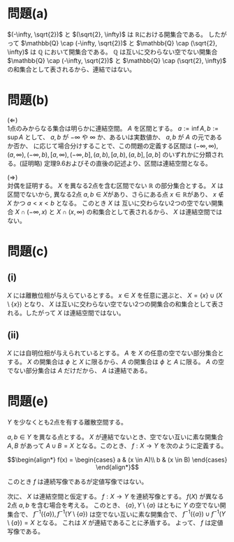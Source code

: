 # 問題(a)

$(-\infty, \sqrt{2})$ と $(\sqrt{2}, \infty)$ は $\mathbb{R}$における開集合である。
したがって $\mathbb{Q} \cap (-\infty, \sqrt{2})$ と $\mathbb{Q} \cap (\sqrt{2}, \infty)$ は $\mathbb{Q}$ において開集合である。
$\mathbb{Q}$ は互いに交わらない空でない開集合 $\mathbb{Q} \cap (-\infty, \sqrt{2})$ と $\mathbb{Q} \cap (\sqrt{2}, \infty)$ の和集合として表されるから、連結ではない。

# 問題(b)

($\Leftarrow$)  
1点のみからなる集合は明らかに連結空間。
$A$ を区間とする。 $a:=\inf A, b:=\sup A$ として、 $a, b$ が $-\infty$ や $\infty$ か、あるいは実数値か、 $a, b$  が $A$ の元であるか否か、
に応じて場合分けすることで、この問題の定義する区間は
$(-\infty, \infty), (a, \infty), (-\infty, b), [a, \infty), (-\infty, b], (a, b), [a, b), (a, b], [a, b]$ のいずれかに分類される。(証明略) 定理9.6およびその直後の記述より、区間は連結空間となる。


($\Rightarrow$)  
対偶を証明する。
$X$ を異なる2点を含む区間でない $\mathbb{R}$ の部分集合とする。
$X$ は区間でないから, 異なる2点 $a, b \in X$があり、さらにある点 $x \in \mathbb{R}$があり、 $x \notin X$ かつ $a < x < b$ となる。
このとき $X$ は 互いに交わらない2つの空でない開集合 $X \cap (-\infty, x)$ と $X \cap (x, \infty)$ の和集合として表されるから、 $X$ は連結空間ではない。

# 問題(c)

## (i)

$X$ には離散位相が与えらているとする。
$x \in X$ を任意に選ぶと、 $X = \{x\} \cup (X \setminus \{x\})$ となり、 $X$ は互いに交わらない空でない2つの開集合の和集合として表される。したがって $X$ は連結空間ではない。

## (ii)

$X$ には自明位相が与えられているとする。
$A$ を $X$ の任意の空でない部分集合とする。
$X$ の開集合は $\phi$ と $X$ に限るから、$A$ の開集合は $\phi$ と $A$ に限る。
$A$ の空でない部分集合は $A$ だけだから、 $A$ は連結である。

# 問題(e)

$Y$ を少なくとも2点を有する離散空間する。

$a, b \in Y$ を異なる点とする。
$X$ が連結でないとき、空でない互いに素な開集合 $A, B$ があって $A \cup B = X$ となる。このとき、 $f: X \to Y$ を次のように定義する。

$$\begin{align*}
f(x) = \begin{cases}
a & (x \in A)\\
b & (x \in B)
\end{cases}
\end{align*}$$

このとき $f$ は連続写像であるが定値写像ではない。

次に、 $X$ は連結空間と仮定する。 $f: X \to Y$ を連続写像とする。
$f(X)$ が異なる2点 $a, b$ を含む場合を考える。
このとき、 $\lbrace a\rbrace, Y \setminus \lbrace a\rbrace$ はともに $Y$ の空でない開集合で、
$f^{-1}(\lbrace a\rbrace), f^{-1}(Y \setminus \lbrace a\rbrace)$ は空でない互いに素な開集合で、
$f^{-1}(\lbrace a\rbrace) \cup f^{-1}(Y \setminus \lbrace a\rbrace) = X$ となる。
これは $X$ が連結であることに矛盾する。
よって、 $f$ は定値写像である。